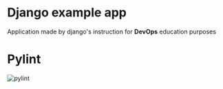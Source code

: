 # Django example app

Application made by django's instruction for **DevOps** education purposes

# Pylint

![pylint](https://img.shields.io/badge/PyLint-9.38-yellow?logo=python&logoColor=white)
